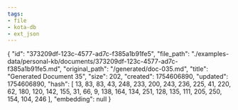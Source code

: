 ```yaml
---
tags:
- file
- kota-db
- ext_json
---
```

{
  "id": "373209df-123c-4577-ad7c-f385a1b91fe5",
  "file_path": "./examples-data/personal-kb/documents/373209df-123c-4577-ad7c-f385a1b91fe5.md",
  "original_path": "/generated/doc-035.md",
  "title": "Generated Document 35",
  "size": 202,
  "created": 1754606890,
  "updated": 1754606890,
  "hash": [
    13,
    83,
    83,
    43,
    248,
    233,
    200,
    243,
    236,
    225,
    41,
    220,
    62,
    180,
    120,
    142,
    155,
    31,
    66,
    9,
    138,
    164,
    134,
    251,
    128,
    135,
    111,
    205,
    250,
    154,
    104,
    246
  ],
  "embedding": null
}
